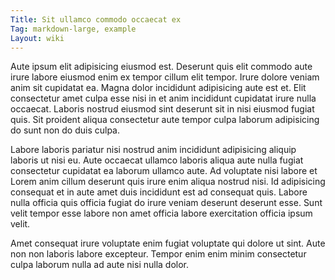 ```yaml
---
Title: Sit ullamco commodo occaecat ex
Tag: markdown-large, example
Layout: wiki
---
```

Aute ipsum elit adipisicing eiusmod est. Deserunt quis elit commodo aute irure labore eiusmod enim ex tempor cillum elit tempor. Irure dolore veniam anim sit cupidatat ea. Magna dolor incididunt adipisicing aute est et. Elit consectetur amet culpa esse nisi in et anim incididunt cupidatat irure nulla occaecat. Laboris nostrud eiusmod sint deserunt sit in nisi eiusmod fugiat quis. Sit proident aliqua consectetur aute tempor culpa laborum adipisicing do sunt non do duis culpa.

Labore laboris pariatur nisi nostrud anim incididunt adipisicing aliquip laboris ut nisi eu. Aute occaecat ullamco laboris aliqua aute nulla fugiat consectetur cupidatat ea laborum ullamco aute. Ad voluptate nisi labore et Lorem anim cillum deserunt quis irure enim aliqua nostrud nisi. Id adipisicing consequat et in aute amet duis incididunt est ad consequat quis. Labore nulla officia quis officia fugiat do irure veniam deserunt deserunt esse. Sunt velit tempor esse labore non amet officia labore exercitation officia ipsum velit.

Amet consequat irure voluptate enim fugiat voluptate qui dolore ut sint. Aute non non laboris labore excepteur. Tempor enim enim minim consectetur culpa laborum nulla ad aute nisi nulla dolor.